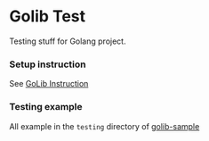 # Golib Test

Testing stuff for Golang project.

### Setup instruction

See [GoLib Instruction](https://gitlab.com/golibs-starter/golib/-/blob/develop/README.md)

### Testing example

All example in the `testing` directory of [golib-sample](https://gitlab.id.vin/vincart/golib-sample)
